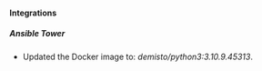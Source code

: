 #### Integrations
##### Ansible Tower
- Updated the Docker image to: *demisto/python3:3.10.9.45313*.
